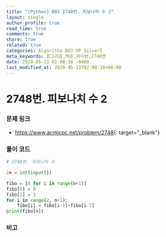```yaml
---
title: "[Python] BOJ 2748번. 피보나치 수 2"
layout: single
author_profile: true
read_time: true
comments: true
share: true
related: true
categories: Algorithm BOJ DP Silver5
meta_keywords: 알고리즘,백준,파이썬,2748번
date: 2020-05-13 02:08:18 -0400
last_modified_at: 2020-05-13T02:08:18+08:00
---
```


# 2748번. 피보나치 수 2

### 문제 링크

- <https://www.acmicpc.net/problem/2748>{: target="\_blank"}

### 풀이 코드

```python
# 2748번. 피보나치 수

2n = int(input())

fibo = [0 for i in range(n+1)]
fibo[0] = 0
fibo[1] = 1
for i in range(2, n+1):
    fibo[i] = fibo[i-1]+fibo[i-2]
print(fibo[n])
```

### 비고
